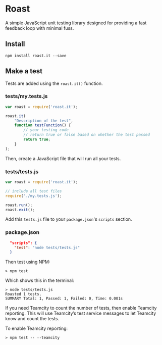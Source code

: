 # Roast

A simple JavaScript unit testing library designed for providing a fast feedback loop with minimal fuss.

## Install

`npm install roast.it --save`

## Make a test

Tests are added using the `roast.it()` function.

### tests/my.tests.js

```javascript
var roast = require('roast.it');

roast.it(
    "Description of the test",
    function testFunction() {
        // your testing code
        // return true or false based on whether the test passed
        return true;
    }
);
```

Then, create a JavaScript file that will run all your tests.

### tests/tests.js

```javascript
var roast = require('roast.it');

// include all test files
require('./my.tests.js');

roast.run();
roast.exit();
```

Add this `tests.js` file to your `package.json`'s `scripts` section.

### package.json

```json
  "scripts": {
    "test": "node tests/tests.js"
  }
```

Then test using NPM:

```batchfile
> npm test
```

Which shows this in the terminal:

```batchfile
> node tests/tests.js
Roasted 1 tests.
SUMMARY Total: 1, Passed: 1, Failed: 0, Time: 0.001s
```

If you need Teamcity to count the number of tests, then enable Teamcity reporting. This will use Teamcity’s test service messages to let Teamcity know and count the tests.

To enable Teamcity reporting:

```batchfile
> npm test -- --teamcity
```
